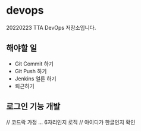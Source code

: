 # devops
20220223 TTA DevOps 저장소입니다.

## 해야할 일
- Git Commit 하기
- Git Push 하기
- Jenkins 얼른 하기
- 퇴근하기

## 로그인 기능 개발
// 코드락 가정 ... 6자리인지 로직
// 아이디가 한글인지 확인